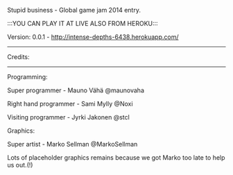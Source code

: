 Stupid business - Global game jam 2014 entry.

:::YOU CAN PLAY IT AT LIVE ALSO FROM HEROKU:::

Version: 0.0.1 - http://intense-depths-6438.herokuapp.com/

----------------------------------------------------------------

Credits:

----------------------------------------------------------------

Programming:


Super programmer - Mauno Vähä @maunovaha

Right hand programmer - Sami Mylly @Noxi

Visiting programmer - Jyrki Jakonen @stcl


Graphics:

Super artist - Marko Sellman @MarkoSellman 

Lots of placeholder graphics remains because we got Marko too late to help us out.(!)
